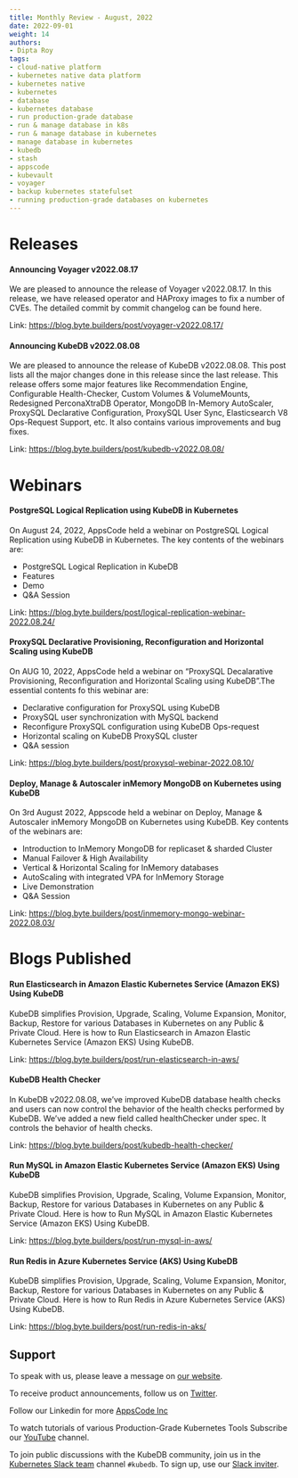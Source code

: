 ```yaml
---
title: Monthly Review - August, 2022
date: 2022-09-01
weight: 14
authors:
- Dipta Roy
tags:
- cloud-native platform
- kubernetes native data platform
- kubernetes native
- kubernetes
- database
- kubernetes database
- run production-grade database
- run & manage database in k8s
- run & manage database in kubernetes
- manage database in kubernetes
- kubedb
- stash
- appscode
- kubevault
- voyager
- backup kubernetes statefulset
- running production-grade databases on kubernetes
---
```


# Releases


#### Announcing Voyager v2022.08.17

We are pleased to announce the release of Voyager v2022.08.17. In this release, we have released operator and HAProxy images to fix a number of CVEs. The detailed commit by commit changelog can be found here.

Link: https://blog.byte.builders/post/voyager-v2022.08.17/


#### Announcing KubeDB v2022.08.08

We are pleased to announce the release of KubeDB v2022.08.08. This post lists all the major changes done in this release since the last release. This release offers some major features like Recommendation Engine, Configurable Health-Checker, Custom Volumes & VolumeMounts, Redesigned PerconaXtraDB Operator, MongoDB In-Memory AutoScaler, ProxySQL Declarative Configuration, ProxySQL User Sync, Elasticsearch V8 Ops-Request Support, etc. It also contains various improvements and bug fixes.

Link: https://blog.byte.builders/post/kubedb-v2022.08.08/


# Webinars


#### PostgreSQL Logical Replication using KubeDB in Kubernetes

On August 24, 2022, AppsCode held a webinar on PostgreSQL Logical Replication using KubeDB in Kubernetes. The key contents of the webinars are:

- PostgreSQL Logical Replication in KubeDB
- Features
- Demo
- Q&A Session


Link: https://blog.byte.builders/post/logical-replication-webinar-2022.08.24/

#### ProxySQL Declarative Provisioning, Reconfiguration and Horizontal Scaling using KubeDB

On AUG 10, 2022, AppsCode held a webinar on “ProxySQL Decalarative Provisioning, Reconfiguration and Horizontal Scaling using KubeDB”.The essential contents fo this webinar are:

- Declarative configuration for ProxySQL using KubeDB
- ProxySQL user synchronization with MySQL backend
- Reconfigure ProxySQL configuration using KubeDB Ops-request
- Horizontal scaling on KubeDB ProxySQL cluster
- Q&A session


Link: https://blog.byte.builders/post/proxysql-webinar-2022.08.10/

#### Deploy, Manage & Autoscaler inMemory MongoDB on Kubernetes using KubeDB

On 3rd August 2022, Appscode held a webinar on Deploy, Manage & Autoscaler inMemory MongoDB on Kubernetes using KubeDB. Key contents of the webinars are:

- Introduction to InMemory MongoDB for replicaset & sharded Cluster
- Manual Failover & High Availability
- Vertical & Horizontal Scaling for InMemory databases
- AutoScaling with integrated VPA for InMemory Storage
- Live Demonstration
- Q&A Session


Link: https://blog.byte.builders/post/inmemory-mongo-webinar-2022.08.03/



# Blogs Published


#### Run Elasticsearch in Amazon Elastic Kubernetes Service (Amazon EKS) Using KubeDB

KubeDB simplifies Provision, Upgrade, Scaling, Volume Expansion, Monitor, Backup, Restore for various Databases in Kubernetes on any Public & Private Cloud. Here is how to Run Elasticsearch in Amazon Elastic Kubernetes Service (Amazon EKS) Using KubeDB.

Link: https://blog.byte.builders/post/run-elasticsearch-in-aws/


#### KubeDB Health Checker

In KubeDB v2022.08.08, we’ve improved KubeDB database health checks and users can now control the behavior of the health checks performed by KubeDB. We’ve added a new field called healthChecker under spec. It controls the behavior of health checks.

Link: https://blog.byte.builders/post/kubedb-health-checker/


#### Run MySQL in Amazon Elastic Kubernetes Service (Amazon EKS) Using KubeDB

KubeDB simplifies Provision, Upgrade, Scaling, Volume Expansion, Monitor, Backup, Restore for various Databases in Kubernetes on any Public & Private Cloud. Here is how to Run MySQL in Amazon Elastic Kubernetes Service (Amazon EKS) Using KubeDB.

Link: https://blog.byte.builders/post/run-mysql-in-aws/


#### Run Redis in Azure Kubernetes Service (AKS) Using KubeDB

KubeDB simplifies Provision, Upgrade, Scaling, Volume Expansion, Monitor, Backup, Restore for various Databases in Kubernetes on any Public & Private Cloud. Here is how to Run Redis in Azure Kubernetes Service (AKS) Using KubeDB.

Link: https://blog.byte.builders/post/run-redis-in-aks/




## Support

To speak with us, please leave a message on [our website](https://appscode.com/contact/).

To receive product announcements, follow us on [Twitter](https://twitter.com/KubeDB).

Follow our Linkedin for more [AppsCode Inc](https://www.linkedin.com/company/appscode/)

To watch tutorials of various Production-Grade Kubernetes Tools Subscribe our [YouTube](https://www.youtube.com/c/AppsCodeInc/) channel.

To join public discussions with the KubeDB community, join us in the [Kubernetes Slack team](https://kubernetes.slack.com/messages/C8149MREV/) channel `#kubedb`. To sign up, use our [Slack inviter](http://slack.kubernetes.io/).
